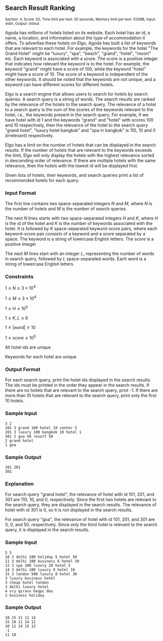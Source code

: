 ## Search Result Ranking

<sup>Section: 4, Score: 50, Time limit per test: 30 seconds, Memory limit per test: 512MB, Input: stdin, Output: stdout</sup>

Agoda has millions of hotels listed on its website. Each hotel has an id, a name, a location, and information about the type of accommodation it offers. To advertise these hotels on Elgo, Agoda has built a list of keywords that are relevant to each hotel. For example, the keywords for the hotel "The Grand Hotel" might be "luxury", "spa", "beach", "grand", "hotel", "resort" etc. Each keyword is associated with a score. The score is a positive integer that indicates how relevant the keyword is to the hotel. For example, the keyword "grand" might have a score of 100, while the keyword "hotel" might have a score of 10. The score of a keyword is independent of the other keywords. It should be noted that the keywords are not unique, and a keyword can have different scores for different hotels.

Elgo is a search engine that allows users to search for hotels by search queries. A search query is a string of words. The search results are ranked by the relevance of the hotels to the search query. The relevance of a hotel to a search query is the sum of the scores of the keywords relevant to the hotel, i.e., the keywords present in the search query. For example, if we have hotel with id 1 and the keywords "grand" and "hotel" with scores 100 and 10 respectively, then the relevance of the hotel to the search query "grand hotel", "luxury hotel bangkok" and "spa in bangkok" is 110, 10 and 0 (irrelevant) respectively.

Elgo has a limit on the number of hotels that can be displayed in the search results. If the number of hotels that are relevant to the keywords exceeds the limit, Elgo will only display the hotels with the highest relevance sorted in descending order of relevance. If there are multiple hotels with the same relevance, then the hotels with the lowest id will be displayed first.

Given lists of hotels, their keywords, and search queries print a list of recommended hotels for each query.

### Input Format

The first line contains two space-separated integers $N$ and $M$, where $N$ is the number of hotels and $M$ is the number of search queries.

The next $N$ lines starts with two space-separated integers $H$ and $K$, where $H$ is the id of the hotel and $K$ is the number of keywords associated with the hotel. It is followed by $K$ space-separated keyword-score pairs, where each keyword-score pair consists of a keyword and a score separated by a space. The keyword is a string of lowercase English letters. The score is a positive integer

The next $M$ lines start with an integer $L$, representing the number of words in search query, followed by $L$ space-separated words. Each word is a string of lowercase English letters.

### Constraints

$1 \le N \le 3\times 10^4$

$1 \le M \le 3\times 10^4$

$1 \le H \le 10^5$

$1 \le K, L \le 6$

$1 \le \left|word\right| \le 10$

$1 \le score \le 10^5$

All hotel ids are unique

Keywords for each hotel are unique

### Output Format

For each search query, print the hotel ids displayed in the search results. The ids must be printed in the order they appear in the search results. If there are no hotels that are relevant to the search query, print -1. If there are more than 10 hotels that are relevant to the search query, print only the first 10 hotels.

### Sample Input

```
3 2
101 3 grand 100 hotel 10 center 5
201 3 luxury 100 bangkok 10 hotel 1
301 2 goa 50 resort 50
2 grand hotel
1 goa
```

### Sample Output

```
101 201
301
```

### Explanation

For search query "grand hotel", the relevance of hotel with id 101, 201, and 301 are 110, 10, and 0, respectively. Since the first two hotels are relevant to the search query, they are displayed in the search results. The relevance of hotel with id 301 is 0, so it is not displayed in the search results.

For search query "goa", the relevance of hotel with id 101, 201, and 301 are 0, 0, and 50, respectively. Since only the third hotel is relevant to the search query, it is displayed in the search results.

### Sample Input

```
5 5
10 3 delhi 100 holiday 5 hotel 50
11 3 delhi 100 business 6 hotel 30
12 3 spa 100 luxury 20 hotel 5
14 3 delhi 100 luxury 9 hotel 10
15 3 london 500 luxury 8 hotel 30
3 luxury business hotel
3 cheap hotel london
3 delhi luxury hotel
4 vry qiravx heqpc deu
2 business holiday
```

### Sample Output

```
10 15 11 12 14
15 10 11 14 12
10 11 14 15 12
-1
11 10
```
